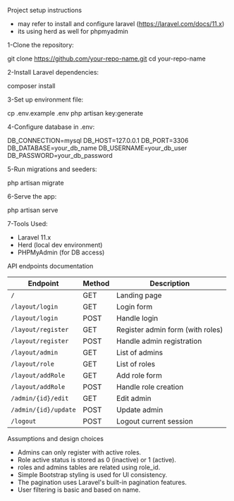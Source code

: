 Project setup instructions
- may refer to install and configure laravel (https://laravel.com/docs/11.x)
- its using herd as well for phpmyadmin

1-Clone the repository:

git clone https://github.com/your-repo-name.git
cd your-repo-name

2-Install Laravel dependencies:

composer install

3-Set up environment file:

cp .env.example .env
php artisan key:generate

4-Configure database in .env:

DB_CONNECTION=mysql
DB_HOST=127.0.0.1
DB_PORT=3306
DB_DATABASE=your_db_name
DB_USERNAME=your_db_user
DB_PASSWORD=your_db_password

5-Run migrations and seeders:

php artisan migrate

6-Serve the app:

php artisan serve

7-Tools Used:

- Laravel 11.x
- Herd (local dev environment)
- PHPMyAdmin (for DB access)

API endpoints documentation

| Endpoint             | Method | Description                      |
| -------------------- | ------ | -------------------------------- |
| `/`                  | GET    | Landing page                     |
| `/layout/login`      | GET    | Login form                       |
| `/layout/login`      | POST   | Handle login                     |
| `/layout/register`   | GET    | Register admin form (with roles) |
| `/layout/register`   | POST   | Handle admin registration        |
| `/layout/admin`      | GET    | List of admins                   |
| `/layout/role`       | GET    | List of roles                    |
| `/layout/addRole`    | GET    | Add role form                    |
| `/layout/addRole`    | POST   | Handle role creation             |
| `/admin/{id}/edit`   | GET    | Edit admin                       |
| `/admin/{id}/update` | POST   | Update admin                     |
| `/logout`            | POST   | Logout current session           |


Assumptions and design choices
- Admins can only register with active roles.
- Role active status is stored as 0 (inactive) or 1 (active).
- roles and admins tables are related using role_id.
- Simple Bootstrap styling is used for UI consistency.
- The pagination uses Laravel's built-in pagination features.
- User filtering is basic and based on name.